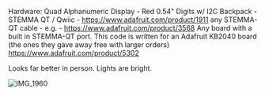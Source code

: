 Hardware:
Quad Alphanumeric Display - Red 0.54" Digits w/ I2C Backpack - STEMMA QT / Qwiic - https://www.adafruit.com/product/1911
any STEMMA-QT cable - e.g. - https://www.adafruit.com/product/3568
Any board with a built in STEMMA-QT port. This code is written for an Adafruit KB2040 board (the ones they gave away free with larger orders)
https://www.adafruit.com/product/5302

Looks far better in person. Lights are bright. 

![IMG_1960](https://github.com/user-attachments/assets/5242f15e-34bb-4c0a-8982-01946614d468)
